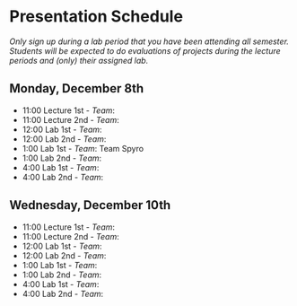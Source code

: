 Presentation Schedule
=====================
*Only sign up during a lab period that you have been attending all semester. Students will be expected to do evaluations of projects during the lecture periods and (only) their assigned lab.*


Monday, December 8th
-------------------

  * 11:00 Lecture 1st - *Team*: 
  * 11:00 Lecture 2nd - *Team*: 
  * 12:00 Lab 1st - *Team*: 
  * 12:00 Lab 2nd - *Team*:
  * 1:00 Lab 1st - *Team*: Team Spyro 
  * 1:00 Lab 2nd - *Team*: 
  * 4:00 Lab 1st - *Team*: 
  * 4:00 Lab 2nd - *Team*:


Wednesday, December 10th
-----------------------

  * 11:00 Lecture 1st - *Team*: 
  * 11:00 Lecture 2nd - *Team*: 
  * 12:00 Lab 1st - *Team*: 
  * 12:00 Lab 2nd - *Team*:
  * 1:00 Lab 1st - *Team*: 
  * 1:00 Lab 2nd - *Team*: 
  * 4:00 Lab 1st - *Team*: 
  * 4:00 Lab 2nd - *Team*:

